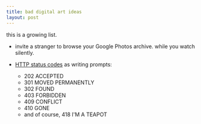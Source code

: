 ```yaml
---
title: bad digital art ideas
layout: post
---
```


this is a growing list.

* invite a stranger to browse your Google Photos archive. while you watch silently.

* [HTTP status codes](https://www.wikiwand.com/en/List_of_HTTP_status_codes) as writing prompts:
    * 202 ACCEPTED
    * 301 MOVED PERMANENTLY
    * 302 FOUND
    * 403 FORBIDDEN
    * 409 CONFLICT
    * 410 GONE
    * and of course, 418 I'M A TEAPOT


